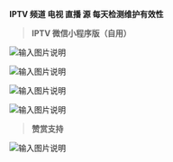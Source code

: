  **IPTV 频道 电视 直播 源 每天检测维护有效性** 


 > **IPTV 微信小程序版（自用）** 

![输入图片说明](https://images.gitee.com/uploads/images/2021/0822/224416_1506b9d0_1280996.jpeg "gh_46c49e1c96fb_430.jpg")





![输入图片说明](https://images.gitee.com/uploads/images/2021/0910/220829_1579ae6d_1280996.jpeg "微信图片_20210910220611.jpg")





![输入图片说明](https://images.gitee.com/uploads/images/2021/0910/220840_fc632c7c_1280996.jpeg "微信图片_20210910220606.jpg")





![输入图片说明](https://images.gitee.com/uploads/images/2021/0910/221028_cba2d94e_1280996.jpeg "微信图片_20210910220601.jpg")


> **赞赏支持** 

![输入图片说明](https://images.gitee.com/uploads/images/2021/0821/004518_82bf480b_1280996.jpeg "微信图片_20210821004343.jpg")










